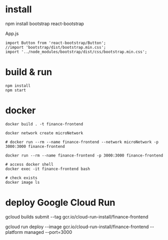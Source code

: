 
# install
npm install bootstrap react-bootstrap

App.js
```
import Button from 'react-bootstrap/Button';
//import 'bootstrap/dist/bootstrap.min.css';
import '../node_modules/bootstrap/dist/css/bootstrap.min.css';
```

# build & run
```
npm install
npm start
```

# docker
```
docker build . -t finance-frontend

docker network create microNetwork

# docker run --rm --name finance-frontend --network microNetwork -p 3000:3000 finance-frontend

docker run --rm --name finance-frontend -p 3000:3000 finance-frontend

# access docker shell
docker exec -it finance-frontend bash

# check exists
docker image ls
```

# deploy Google Cloud Run
gcloud builds submit --tag gcr.io/cloud-run-install/finance-frontend

gcloud run deploy --image gcr.io/cloud-run-install/finance-frontend --platform managed --port=3000

